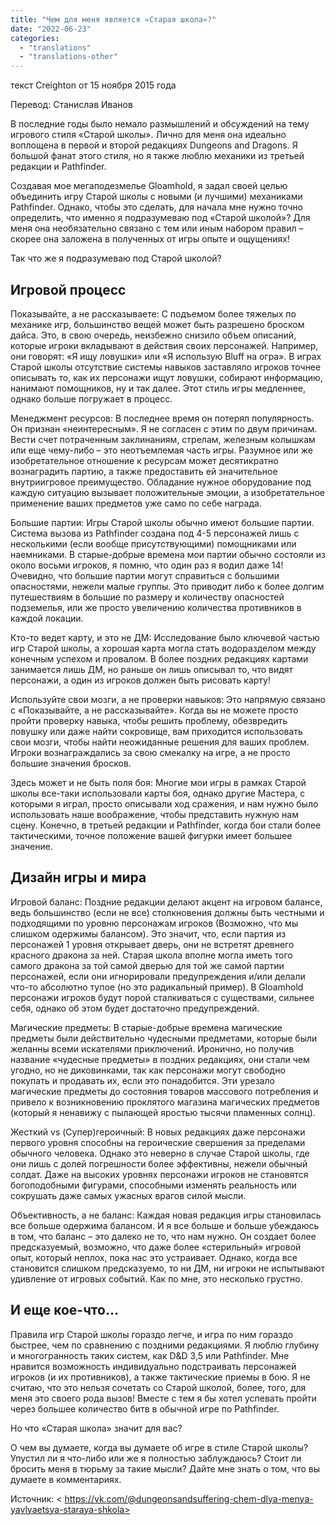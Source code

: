 ```yaml
---
title: "Чем для меня является «Старая школа»?"
date: "2022-06-23"
categories: 
  - "translations"
  - "translations-other"
---
```


текст Creighton от 15 ноября 2015 года

Перевод: Станислав Иванов

В последние годы было немало размышлений и обсуждений на тему игрового стиля «Старой школы». Лично для меня она идеально воплощена в первой и второй редакциях Dungeons and Dragons. Я большой фанат этого стиля, но я также люблю механики из третьей редакции и Pathfinder.

Создавая мое мегаподезмелье Gloamhold, я задал своей целью объединить игру Старой школы с новыми (и лучшими) механиками Pathfinder. Однако, чтобы это сделать, для начала мне нужно точно определить, что именно я подразумеваю под «Старой школой»? Для меня она необязательно связано с тем или иным набором правил – скорее она заложена в полученных от игры опыте и ощущениях!

Так что же я подразумеваю под Старой школой?

## Игровой процесс

Показывайте, а не рассказываете: С подъемом более тяжелых по механике игр, большинство вещей может быть разрешено броском дайса. Это, в свою очередь, неизбежно снизило объем описаний, которые игроки вкладывают в действия своих персонажей. Например, они говорят: «Я ищу ловушки» или «Я использую Bluff на огра». В играх Старой школы отсутствие системы навыков заставляло игроков точнее описывать то, как их персонажи ищут ловушки, собирают информацию, нанимают помощников, ну и так далее. Этот стиль игры медленнее, однако больше погружает в процесс.

Менеджмент ресурсов: В последнее время он потерял популярность. Он признан «неинтересным». Я не согласен с этим по двум причинам. Вести счет потраченным заклинаниям, стрелам, железным колышкам или еще чему-либо – это неотъемлемая часть игры. Разумное или же изобретательное отношение к ресурсам может десятикратно вознаградить партию, а также предоставить ей значительное внутриигровое преимущество. Обладание нужное оборудование под каждую ситуацию вызывает положительные эмоции, а изобретательное применение ваших предметов уже само по себе награда.

Большие партии: Игры Старой школы обычно имеют большие партии. Система вызова из Pathfinder создана под 4-5 персонажей лишь с несколькими (если вообще присутствующими) помощниками или наемниками. В старые-добрые времена мои партии обычно состояли из около восьми игроков, я помню, что один раз я водил даже 14! Очевидно, что большие партии могут справиться с большими опасностями, нежели малые группы. Это приводит либо к более долгим путешествиям в большие по размеру и количеству опасностей подземелья, или же просто увеличению количества противников в каждой локации.

Кто-то ведет карту, и это не ДМ: Исследование было ключевой частью игр Старой школы, а хорошая карта могла стать водоразделом между конечным успехом и провалом. В более поздних редакциях картами занимается лишь ДМ, но раньше он лишь описывал то, что видят персонажи, а один из игроков должен быть рисовать карту!

Используйте свои мозги, а не проверки навыков: Это напрямую связано с «Показывайте, а не рассказывайте». Когда вы не можете просто пройти проверку навыка, чтобы решить проблему, обезвредить ловушку или даже найти сокровище, вам приходится использовать свои мозги, чтобы найти неожиданные решения для ваших проблем. Игроки вознаграждались за свою смекалку на игре, а не просто большие значения бросков.

Здесь может и не быть поля боя: Многие мои игры в рамках Старой школы все-таки использовали карты боя, однако другие Мастера, с которыми я играл, просто описывали ход сражения, и нам нужно было использовать наше воображение, чтобы представить нужную нам сцену. Конечно, в третьей редакции и Pathfinder, когда бои стали более тактическими, точное положение вашей фигурки имеет большее значение.

## Дизайн игры и мира

Игровой баланс: Поздние редакции делают акцент на игровом балансе, ведь большинство (если не все) столкновения должны быть честными и подходящими по уровню персонажам игроков (Возможно, что мы слишком одержимы балансом). Это значит, что, если партия из персонажей 1 уровня открывает дверь, они не встретят древнего красного дракона за ней. Старая школа вполне могла иметь того самого дракона за той самой дверью для той же самой партии персонажей, если они игнорировали предупреждения и/или делали что-то абсолютно тупое (но это радикальный пример). В Gloamhold персонажи игроков будут порой сталкиваться с существами, сильнее себя, однако об этом будет достаточно предупреждений.

Магические предметы: В старые-добрые времена магические предметы были действительно чудесными предметами, которые были желанны всеми искателями приключений. Иронично, но получив название «чудесные предметы» в поздних редакциях, они стали чем угодно, но не диковинками, так как персонажи могут свободно покупать и продавать их, если это понадобится. Эти урезало магические предметы до состояния товаров массового потребления и привело к возникновению проклятого магазина магических предметов (который я ненавижу с пылающей яростью тысячи пламенных солнц).

Жесткий vs (Супер)героичный: В новых редакциях даже персонажи первого уровня способны на героические свершения за пределами обычного человека. Однако это неверно в случае Старой школы, где они лишь с долей погрешности более эффективны, нежели обычный солдат. Даже на высоких уровнях персонажи игроков не становятся богоподобными фигурами, способными изменять реальность или сокрушать даже самых ужасных врагов силой мысли.

Объективность, а не баланс: Каждая новая редакция игры становилась все больше одержима балансом. И я все больше и больше убеждаюсь в том, что баланс – это далеко не то, что нам нужно. Он создает более предсказуемый, возможно, что даже более «стерильный» игровой опыт, который неплох, пока нас это устраивает. Однако, когда все становится слишком предсказуемо, то ни ДМ, ни игроки не испытывают удивление от игровых событий. Как по мне, это несколько грустно.

## И еще кое-что…

Правила игр Старой школы гораздо легче, и игра по ним гораздо быстрее, чем по сравнению с поздними редакциями. Я люблю глубину и многогранность таких систем, как D&D 3,5 или Pathfinder. Мне нравится возможность индивидуально подстраивать персонажей игроков (и их противников), а также тактические приемы в бою. Я не считаю, что это нельзя сочетать со Старой школой, более, того, для меня это своего рода вызов! Вместе с тем я бы хотел успевать пройти через большее количество битв в обычной игре по Pathfinder.

Но что «Старая школа» значит для вас?

О чем вы думаете, когда вы думаете об игре в стиле Старой школы? Упустил ли я что-либо или же я полностью заблуждаюсь? Стоит ли бросить меня в тюрьму за такие мысли? Дайте мне знать о том, что вы думаете в комментариях.

Источник: < https://vk.com/@dungeonsandsuffering-chem-dlya-menya-yavlyaetsya-staraya-shkola>
